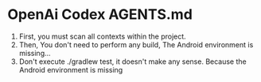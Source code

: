 # OpenAi Codex AGENTS.md

1. First, you must scan all contexts within the project.
2. Then, You don't need to perform any build, The Android environment is missing...
3. Don't execute ./gradlew test, it doesn't make any sense. Because the Android environment is missing